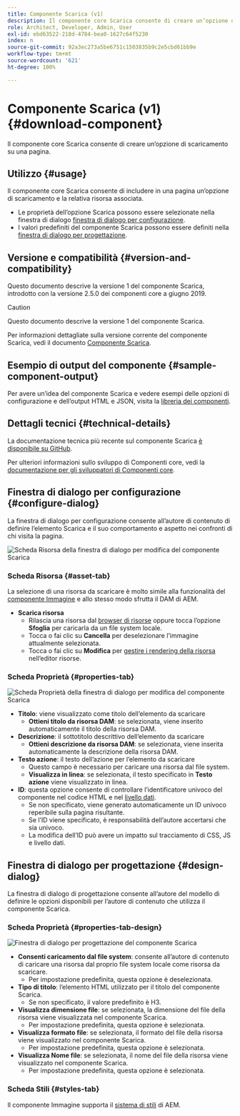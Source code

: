 ```yaml
---
title: Componente Scarica (v1)
description: Il componente core Scarica consente di creare un’opzione di scaricamento su una pagina.
role: Architect, Developer, Admin, User
exl-id: ebd63522-218d-4784-bea0-1627c64f5230
index: n
source-git-commit: 92a3ec273a5be6751c1503835b9c2e5cbd61bb9e
workflow-type: tm+mt
source-wordcount: '621'
ht-degree: 100%

---
```



# Componente Scarica (v1) {#download-component}

Il componente core Scarica consente di creare un’opzione di scaricamento su una pagina.

## Utilizzo {#usage}

Il componente core Scarica consente di includere in una pagina un’opzione di scaricamento e la relativa risorsa associata.

* Le proprietà dell’opzione Scarica possono essere selezionate nella finestra di dialogo [finestra di dialogo per configurazione](#configure-dialog).
* I valori predefiniti del componente Scarica possono essere definiti nella [finestra di dialogo per progettazione](#design-dialog).

## Versione e compatibilità {#version-and-compatibility}

Questo documento descrive la versione 1 del componente Scarica, introdotto con la versione 2.5.0 dei componenti core a giugno 2019.

>[!CAUTION]
>
>Questo documento descrive la versione 1 del componente Scarica.
>
>Per informazioni dettagliate sulla versione corrente del componente Scarica, vedi il documento [Componente Scarica](/help/components/download.md).

## Esempio di output del componente {#sample-component-output}

Per avere un’idea del componente Scarica e vedere esempi delle opzioni di configurazione e dell’output HTML e JSON, visita la [libreria dei componenti](https://adobe.com/go/aem_cmp_library_download).

## Dettagli tecnici {#technical-details}

La documentazione tecnica più recente sul componente Scarica [è disponibile su GitHub](https://adobe.com/go/aem_cmp_tech_download_v1).

Per ulteriori informazioni sullo sviluppo di Componenti core, vedi la [documentazione per gli sviluppatori di Componenti core](/help/developing/overview.md).

## Finestra di dialogo per configurazione {#configure-dialog}

La finestra di dialogo per configurazione consente all’autore di contenuto di definire l’elemento Scarica e il suo comportamento e aspetto nei confronti di chi visita la pagina.

![Scheda Risorsa della finestra di dialogo per modifica del componente Scarica](/help/assets/download-edit-asset.png)

### Scheda Risorsa {#asset-tab}

La selezione di una risorsa da scaricare è molto simile alla funzionalità del [componente Immagine](image-v1.md) e allo stesso modo sfrutta il DAM di AEM.

* **Scarica risorsa**
   * Rilascia una risorsa dal [browser di risorse](https://experienceleague.adobe.com/docs/experience-manager-cloud-service/sites/authoring/fundamentals/environment-tools.html?lang=it) oppure tocca l’opzione **Sfoglia** per caricarla da un file system locale.
   * Tocca o fai clic su **Cancella** per deselezionare l’immagine attualmente selezionata.
   * Tocca o fai clic su **Modifica** per [gestire i rendering della risorsa](https://experienceleague.adobe.com/docs/experience-manager-cloud-service/assets/manage/manage-digital-assets.html?lang=it) nell’editor risorse.

### Scheda Proprietà {#properties-tab}

![Scheda Proprietà della finestra di dialogo per modifica del componente Scarica](/help/assets/download-edit-properties.png)

* **Titolo**: viene visualizzato come titolo dell’elemento da scaricare
   * **Ottieni titolo da risorsa DAM**: se selezionata, viene inserito automaticamente il titolo della risorsa DAM.
* **Descrizione**: il sottotitolo descrittivo dell’elemento da scaricare
   * **Ottieni descrizione da risorsa DAM**: se selezionata, viene inserita automaticamente la descrizione della risorsa DAM.
* **Testo azione**: il testo dell’azione per l’elemento da scaricare
   * Questo campo è necessario per caricare una risorsa dal file system.
   * **Visualizza in linea**: se selezionata, il testo specificato in **Testo azione** viene visualizzato in linea.
* **ID**: questa opzione consente di controllare l’identificatore univoco del componente nel codice HTML e nel [livello dati](/help/developing/data-layer/overview.md).
   * Se non specificato, viene generato automaticamente un ID univoco reperibile sulla pagina risultante.
   * Se l’ID viene specificato, è responsabilità dell’autore accertarsi che sia univoco.
   * La modifica dell’ID può avere un impatto sul tracciamento di CSS, JS e livello dati.

## Finestra di dialogo per progettazione {#design-dialog}

La finestra di dialogo di progettazione consente all’autore del modello di definire le opzioni disponibili per l’autore di contenuto che utilizza il componente Scarica.

### Scheda Proprietà {#properties-tab-design}

![Finestra di dialogo per progettazione del componente Scarica](/help/assets/download-design.png)

* **Consenti caricamento dal file system**: consente all’autore di contenuto di caricare una risorsa dal proprio file system locale come risorsa da scaricare.
   * Per impostazione predefinita, questa opzione è deselezionata.
* **Tipo di titolo**: l’elemento HTML utilizzato per il titolo del componente Scarica.
   * Se non specificato, il valore predefinito è H3.
* **Visualizza dimensione file**: se selezionata, la dimensione del file della risorsa viene visualizzata nel componente Scarica.
   * Per impostazione predefinita, questa opzione è selezionata.
* **Visualizza formato file**: se selezionata, il formato del file della risorsa viene visualizzato nel componente Scarica.
   * Per impostazione predefinita, questa opzione è selezionata.
* **Visualizza Nome file**: se selezionata, il nome del file della risorsa viene visualizzato nel componente Scarica.
   * Per impostazione predefinita, questa opzione è selezionata.

### Scheda Stili {#styles-tab}

Il componente Immagine supporta il [sistema di stili](/help/get-started/authoring.md#component-styling) di AEM.
